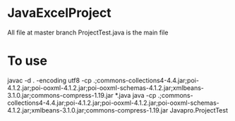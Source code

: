 # JavaExcelProject
All file at master branch
ProjectTest.java is the main file
# To use
javac -d . -encoding utf8 -cp .;commons-collections4-4.4.jar;poi-4.1.2.jar;poi-ooxml-4.1.2.jar;poi-ooxml-schemas-4.1.2.jar;xmlbeans-3.1.0.jar;commons-compress-1.19.jar *.java
java -cp .;commons-collections4-4.4.jar;poi-4.1.2.jar;poi-ooxml-4.1.2.jar;poi-ooxml-schemas-4.1.2.jar;xmlbeans-3.1.0.jar;commons-compress-1.19.jar Javapro.ProjectTest
